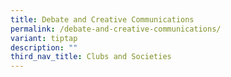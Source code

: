 ```yaml
---
title: Debate and Creative Communications
permalink: /debate-and-creative-communications/
variant: tiptap
description: ""
third_nav_title: Clubs and Societies
---
```

